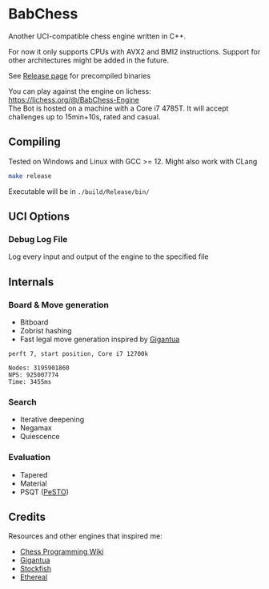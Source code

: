 # BabChess

Another UCI-compatible chess engine written in C++. 

For now it only supports CPUs with AVX2 and BMI2 instructions. Support for other architectures might be added in the future.

See [Release page](https://github.com/vincentbab/babchess-engine/releases) for precompiled binaries

You can play against the engine on lichess: https://lichess.org/@/BabChess-Engine
<br>
The Bot is hosted on a machine with a Core i7 4785T. It will accept challenges up to 15min+10s, rated and casual.

## Compiling

Tested on Windows and Linux with GCC >= 12. Might also work with CLang

```sh
make release
```
Executable will be in `./build/Release/bin/`

## UCI Options

### Debug Log File
Log every input and output of the engine to the specified file

## Internals

### Board & Move generation
 - Bitboard
 - Zobrist hashing
 - Fast legal move generation inspired by [Gigantua](https://github.com/Gigantua/Gigantua)
```
perft 7, start position, Core i7 12700k

Nodes: 3195901860
NPS: 925007774
Time: 3455ms
```

### Search
 - Iterative deepening
 - Negamax
 - Quiescence

### Evaluation
 - Tapered
 - Material
 - PSQT ([PeSTO](https://www.chessprogramming.org/PeSTO%27s_Evaluation_Function))

## Credits

Resources and other engines that inspired me:
 - [Chess Programming Wiki](https://www.chessprogramming.org/)
 - [Gigantua](https://github.com/Gigantua/Gigantua)
 - [Stockfish](https://stockfishchess.org/)
 - [Ethereal](https://github.com/AndyGrant/Ethereal)
